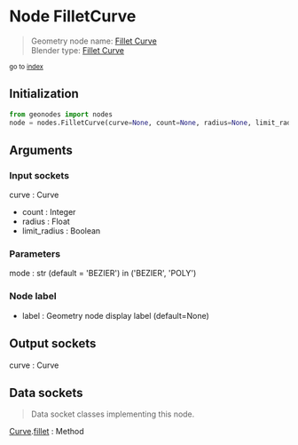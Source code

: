 
# Node FilletCurve

> Geometry node name: [Fillet Curve](https://docs.blender.org/manual/en/latest/modeling/geometry_nodes/material/fillet_curve.html)<br>
  Blender type: [Fillet Curve](https://docs.blender.org/api/current/bpy.types.GeometryNodeFilletCurve.html)
  
<sub>go to [index](/docs/index.md)</sub>

## Initialization

```python
from geonodes import nodes
node = nodes.FilletCurve(curve=None, count=None, radius=None, limit_radius=None, mode='BEZIER', label=None)
```



## Arguments


### Input sockets

curve : Curve
- count : Integer
- radius : Float
- limit_radius : Boolean

### Parameters

mode : str (default = 'BEZIER') in ('BEZIER', 'POLY')

### Node label

- label : Geometry node display label (default=None)

## Output sockets

curve : Curve

## Data sockets

> Data socket classes implementing this node.
  
[Curve](/docs/sockets/Curve.md).[fillet](/docs/sockets/Curve.md#fillet) : Method

